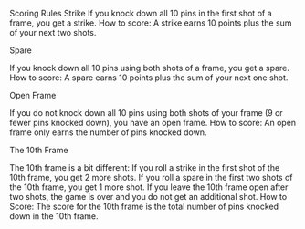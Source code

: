 Scoring Rules
Strike
If you knock down all 10 pins in the first shot of a frame, you get a strike.
How to score: A strike earns 10 points plus the sum of your next two shots.

Spare

If you knock down all 10 pins using both shots of a frame, you get a spare.
How to score: A spare earns 10 points plus the sum of your next one shot.

Open Frame

If you do not knock down all 10 pins using both shots of your frame (9 or fewer pins knocked down), you have an open frame.
How to score: An open frame only earns the number of pins knocked down.

The 10th Frame

The 10th frame is a bit different:
If you roll a strike in the first shot of the 10th frame, you get 2 more shots.
If you roll a spare in the first two shots of the 10th frame, you get 1 more shot.
If you leave the 10th frame open after two shots, the game is over and you do not get an additional shot.
How to Score: The score for the 10th frame is the total number of pins knocked down in the 10th frame.
